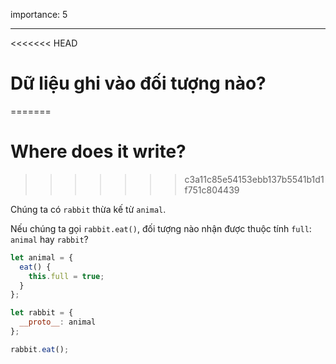 importance: 5

---

<<<<<<< HEAD
# Dữ liệu ghi vào đối tượng nào?
=======
# Where does it write?
>>>>>>> c3a11c85e54153ebb137b5541b1d1f751c804439

Chúng ta có `rabbit` thừa kế từ `animal`.

Nếu chúng ta gọi `rabbit.eat()`, đối tượng nào nhận được thuộc tính `full`: `animal` hay `rabbit`? 

```js
let animal = {
  eat() {
    this.full = true;
  }
};

let rabbit = {
  __proto__: animal
};

rabbit.eat();
```
